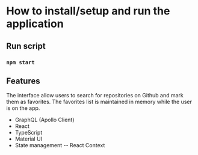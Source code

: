 # How to install/setup and run the application

## Run script

### `npm start`


## Features

The interface allow users to search for repositories on Github and mark them as favorites. 
The favorites list is maintained in memory while the user is on the app.

-   GraphQL (Apollo Client)
-   React
-   TypeScript
-   Material UI
-   State management -- React Context
